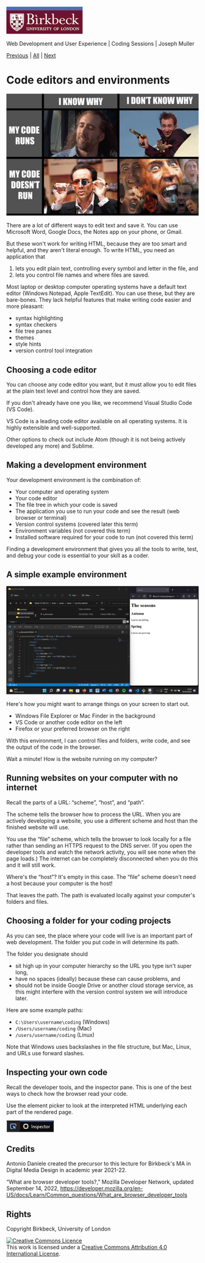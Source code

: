 ![Birkbeck, University of London](images/birkbeck-logo.jpg)

Web Development and User Experience | Coding Sessions | Joseph Muller

[Previous](how-the-internet-works.md) | [All](README.md) | [Next](workshop-1.md)

# Code editors and environments

![Meme of Nicolas Cage faces reacting to scenarios in which code runs and he doesn't know why, code doesn't run and he knows why, and code doesn't run and he doesn't know why](images/code-run-why-nicolas-cage.png)

There are a lot of different ways to edit text and save it. You can use Microsoft Word, Google Docs, the Notes app on your phone, or Gmail.

But these won't work for writing HTML, because they are too smart and helpful, and they aren't literal enough. To write HTML, you need an application that
1. lets you edit plain text, controlling every symbol and letter in the file, and
2. lets you control file names and where files are saved.

Most laptop or desktop computer operating systems have a default text editor (Windows Notepad, Apple TextEdit). You can use these, but they are bare-bones. They lack helpful features that make writing code easier and more pleasant:

- syntax highlighting
- syntax checkers
- file tree panes
- themes
- style hints
- version control tool integration

## Choosing a code editor

You can choose any code editor you want, but it must allow you to edit files at the plain text level and control how they are saved.

If you don't already have one you like, we recommend Visual Studio Code (VS Code).

VS Code is a leading code editor available on all operating systems. It is highly extensible and well-supported.

Other options to check out include Atom (though it is not being actively developed any more) and Sublime.

## Making a development environment

Your development environment is the combination of:

- Your computer and operating system
- Your code editor
- The file tree in which your code is saved
- The application you use to run your code and see the result (web browser or terminal)
- Version control systems (covered later this term)
- Environment variables (not covered this term)
- Installed software required for your code to run (not covered this term)

Finding a development environment that gives you all the tools to write, test, and debug your code is essential to your skill as a coder.

## A simple example environment

![An example environment with Windows File Explorer, VS Code, and Firefox](images/file-explorer-vs-code-firefox.png)

Here's how you might want to arrange things on your screen to start out.

- Windows File Explorer or Mac Finder in the background
- VS Code or another code editor on the left
- Firefox or your preferred browser on the right

With this environment, I can control files and folders, write code, and see the output of the code in the browser.

Wait a minute! How is the website running on my computer?

## Running websites on your computer with no internet
Recall the parts of a URL: “scheme”, “host”, and “path”. 

The scheme tells the browser how to process the URL. When you are actively developing a website, you use a different scheme and host than the finished website will use.

You use the “file” scheme, which tells the browser to look locally for a file rather than sending an HTTPS request to the DNS server. (If you open the developer tools and watch the network activity, you will see none when the page loads.) The internet can be completely disconnected when you do this and it will still work.

Where's the “host”? It's empty in this case. The “file” scheme doesn't need a host because your computer is the host!

That leaves the path. The path is evaluated locally against your computer's folders and files.

## Choosing a folder for your coding projects
As you can see, the place where your code will live is an important part of web development. The folder you put code in will determine its path.

The folder you designate should
- sit high up in your computer hierarchy so the URL you type isn't super long,
- have no spaces (ideally) because these can cause problems, and
- should not be inside Google Drive or another cloud storage service, as this might interfere with the version control system we will introduce later.

Here are some example paths:

- `C:\Users\username\coding` (Windows)
- `/Users/username/coding` (Mac)
- `/users/username/coding` (Linux)

Note that Windows uses backslashes in the file structure, but Mac, Linux, and URLs use forward slashes.

## Inspecting your own code
Recall the developer tools, and the inspector pane. This is one of the best ways to check how the browser read your code.

Use the element picker to look at the interpreted HTML underlying each part of the rendered page.

![Element picker in Firefox](images/element-picker.png)

## Credits
Antonio Daniele created the precursor to this lecture for Birkbeck's MA in Digital Media Design in academic year 2021-22.

“What are browser developer tools?,” Mozilla Developer Network, updated September 14, 2022, https://developer.mozilla.org/en-US/docs/Learn/Common_questions/What_are_browser_developer_tools


## Rights
Copyright Birkbeck, University of London

<a rel="license" href="http://creativecommons.org/licenses/by/4.0/"><img alt="Creative Commons Licence" src="https://i.creativecommons.org/l/by/4.0/88x31.png" /></a><br />This work is licensed under a <a rel="license" href="http://creativecommons.org/licenses/by/4.0/">Creative Commons Attribution 4.0 International License</a>.
